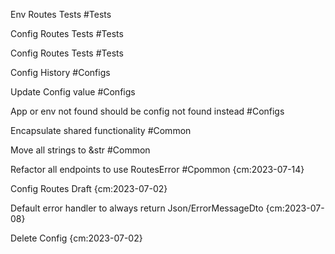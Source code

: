 Env Routes Tests #Tests

Config Routes Tests #Tests

Config Routes Tests #Tests

Config History #Configs

Update Config value #Configs

App or env not found should be config not found instead #Configs

Encapsulate shared functionality #Common

Move all strings to &str #Common

Refactor all endpoints to use RoutesError #Cpommon {cm:2023-07-14}

Config Routes Draft {cm:2023-07-02}

Default error handler to always return Json/ErrorMessageDto {cm:2023-07-08}

Delete Config {cm:2023-07-02}
